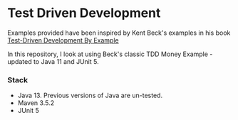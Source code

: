 # Test Driven Development

Examples provided have been inspired by Kent Beck's examples in his book [Test-Driven Development By Example](https://amzn.to/2DTP58p)

In this repository, I look at using Beck's classic TDD Money Example - updated to Java 11 and JUnit 5. 

### Stack
* Java 13. Previous versions of Java are un-tested.
* Maven 3.5.2
* JUnit 5
